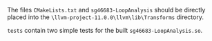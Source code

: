 The files `CMakeLists.txt` and `sg46683-LoopAnalysis` should be directly placed into the `\llvm-project-11.0.0\llvm\lib\Transforms` directory.

`tests` contain two simple tests for the built `sg46683-LoopAnalysis.so`.